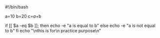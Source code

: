 #!/bin/bash

a=10
b=20
c=$a+$b

if [[ $a -eq $b ]];
then
echo -e "a is equal to b"
else
echo -e "a is not equal to b"
fi
echo "\nthis is for\n practice purpose\n"
